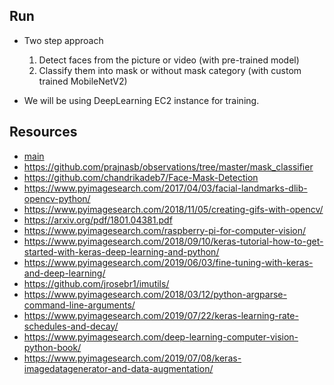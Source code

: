 ## Run

- Two step approach
    1) Detect faces from the picture or video (with pre-trained model)
    2) Classify them into mask or without mask category (with custom trained MobileNetV2)
    
- We will be using DeepLearning EC2 instance for training.

## Resources 

- [main](https://www.pyimagesearch.com/2020/05/04/covid-19-face-mask-detector-with-opencv-keras-tensorflow-and-deep-learning/)
- https://github.com/prajnasb/observations/tree/master/mask_classifier
- https://github.com/chandrikadeb7/Face-Mask-Detection
- https://www.pyimagesearch.com/2017/04/03/facial-landmarks-dlib-opencv-python/
- https://www.pyimagesearch.com/2018/11/05/creating-gifs-with-opencv/
- https://arxiv.org/pdf/1801.04381.pdf
- https://www.pyimagesearch.com/raspberry-pi-for-computer-vision/
- https://www.pyimagesearch.com/2018/09/10/keras-tutorial-how-to-get-started-with-keras-deep-learning-and-python/
- https://www.pyimagesearch.com/2019/06/03/fine-tuning-with-keras-and-deep-learning/
- https://github.com/jrosebr1/imutils/
- https://www.pyimagesearch.com/2018/03/12/python-argparse-command-line-arguments/
- https://www.pyimagesearch.com/2019/07/22/keras-learning-rate-schedules-and-decay/
- https://www.pyimagesearch.com/deep-learning-computer-vision-python-book/
- https://www.pyimagesearch.com/2019/07/08/keras-imagedatagenerator-and-data-augmentation/
